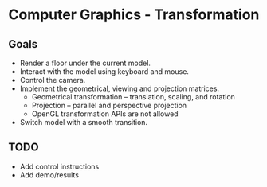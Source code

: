 # Computer Graphics - Transformation
## Goals
- Render a floor under the current model.
- Interact with the model using keyboard and mouse.
- Control the camera.
- Implement the geometrical, viewing and projection matrices.
  - Geometrical transformation – translation, scaling, and rotation
  - Projection – parallel and perspective projection
  - OpenGL transformation APIs are not allowed
- Switch model with a smooth transition.
## TODO
- Add control instructions
- Add demo/results
